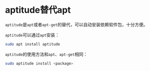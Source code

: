 # aptitude替代apt

`aptitude`是`apt`或者`apt-get`的替代，可以自动安装依赖软件包，十分方便。  

`aptitude`可以通过`apt`安装：  
```bash
sudo apt install aptitude
```

`aptitude`的使用方法和`apt`、`apt-get`相同：  
```bash
sudo aptitude install <package>
```